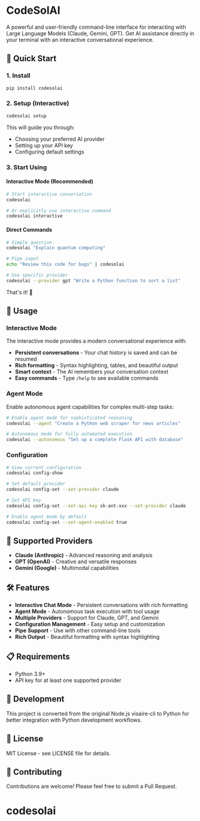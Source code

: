# CodeSolAI

A powerful and user-friendly command-line interface for interacting with Large Language Models (Claude, Gemini, GPT). Get AI assistance directly in your terminal with an interactive conversational experience.

## 🚀 Quick Start

### 1. Install
```bash
pip install codesolai
```

### 2. Setup (Interactive)
```bash
codesolai setup
```
This will guide you through:
- Choosing your preferred AI provider
- Setting up your API key
- Configuring default settings

### 3. Start Using

#### Interactive Mode (Recommended)
```bash
# Start interactive conversation
codesolai

# Or explicitly use interactive command
codesolai interactive
```

#### Direct Commands
```bash
# Simple question
codesolai "Explain quantum computing"

# Pipe input
echo "Review this code for bugs" | codesolai

# Use specific provider
codesolai --provider gpt "Write a Python function to sort a list"
```

That's it! 🎉

## 📖 Usage

### Interactive Mode

The interactive mode provides a modern conversational experience with:
- **Persistent conversations** - Your chat history is saved and can be resumed
- **Rich formatting** - Syntax highlighting, tables, and beautiful output
- **Smart context** - The AI remembers your conversation context
- **Easy commands** - Type `/help` to see available commands

### Agent Mode

Enable autonomous agent capabilities for complex multi-step tasks:

```bash
# Enable agent mode for sophisticated reasoning
codesolai --agent "Create a Python web scraper for news articles"

# Autonomous mode for fully automated execution
codesolai --autonomous "Set up a complete Flask API with database"
```

### Configuration

```bash
# View current configuration
codesolai config-show

# Set default provider
codesolai config-set --set-provider claude

# Set API key
codesolai config-set --set-api-key sk-ant-xxx --set-provider claude

# Enable agent mode by default
codesolai config-set --set-agent-enabled true
```

## 🤖 Supported Providers

- **Claude (Anthropic)** - Advanced reasoning and analysis
- **GPT (OpenAI)** - Creative and versatile responses  
- **Gemini (Google)** - Multimodal capabilities

## 🛠️ Features

- **Interactive Chat Mode** - Persistent conversations with rich formatting
- **Agent Mode** - Autonomous task execution with tool usage
- **Multiple Providers** - Support for Claude, GPT, and Gemini
- **Configuration Management** - Easy setup and customization
- **Pipe Support** - Use with other command-line tools
- **Rich Output** - Beautiful formatting with syntax highlighting

## 📋 Requirements

- Python 3.9+
- API key for at least one supported provider

## 🔧 Development

This project is converted from the original Node.js visaire-cli to Python for better integration with Python development workflows.

## 📄 License

MIT License - see LICENSE file for details.

## 🤝 Contributing

Contributions are welcome! Please feel free to submit a Pull Request.
# codesolai
